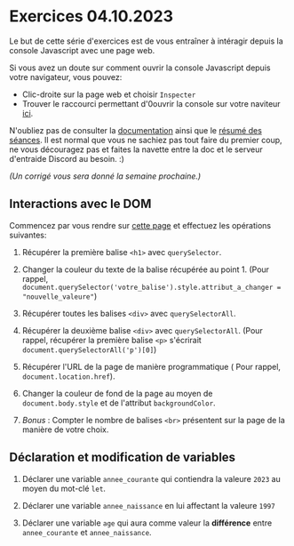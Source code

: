 # Exercices 04.10.2023

Le but de cette série d'exercices est de vous entraîner à intéragir depuis la console Javascript avec une page web. 

Si vous avez un doute sur comment ouvrir la console Javascript depuis votre navigateur, vous pouvez:
- Clic-droite sur la page web et choisir `Inspecter`
- Trouver le raccourci permettant d'0ouvrir la console sur votre naviteur [ici](https://balsamiq.com/support/faqs/browserconsole/#:~:text=Apple%20Safari,-Before%20you%20can&text=To%20do%20that%2C%20go%20into,shortcut%20Option%20%2B%20%E2%8C%98%20%2B%20C%20.).

N'oubliez pas de consulter la [documentation](https://www.w3schools.com/jsref/dom_obj_document.asp) ainsi que le [résumé des séances](https://bit.ly/resumes-cours-ip). Il est normal que vous ne sachiez pas tout faire du premier coup, ne vous découragez pas et faites la navette entre la doc et le serveur d'entraide Discord au besoin. :)

*(Un corrigé vous sera donné la semaine prochaine.)*

## Interactions avec le DOM

Commencez par vous rendre sur [cette page](https://johancuda.github.io/page-web-simple/) et effectuez les opérations suivantes:

1. Récupérer la première balise `<h1>` avec `querySelector`.

2. Changer la couleur du texte de la balise récupérée au point 1. (Pour rappel, `document.querySelector('votre_balise').style.attribut_a_changer = "nouvelle_valeure"`)

3. Récupérer toutes les balises `<div>` avec `querySelectorAll`.

4. Récupérer la deuxième balise `<div>` avec `querySelectorAll`. (Pour rappel, récupérer la première balise `<p>` s'écrirait `document.querySelectorAll('p')[0]`)

5. Récupérer l'URL de la page de manière programmatique ( Pour rappel, `document.location.href`).

6. Changer la couleur de fond de la page au moyen de `document.body.style` et de l'attribut `backgroundColor`.

7. *Bonus* : Compter le nombre de balises `<br>` présentent sur la page de la manière de votre choix.

## Déclaration et modification de variables

1. Déclarer une variable `annee_courante` qui contiendra la valeure `2023` au moyen du mot-clé `let`.

2. Déclarer une variable `annee_naissance` en lui affectant la valeure `1997`

3. Déclarer une variable `age` qui aura comme valeur la **différence** entre `annee_courante` et `annee_naissance`.